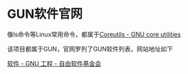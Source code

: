 # GUN软件官网





像ls命令等Linux常用命令，都属于[Coreutils - GNU core utilities](https://www.gnu.org/software/coreutils/)

该项目都属于GUN，官网罗列了GUN软件列表，网站地址如下

[软件 - GNU 工程 - 自由软件基金会](https://www.gnu.org/software/software.html)